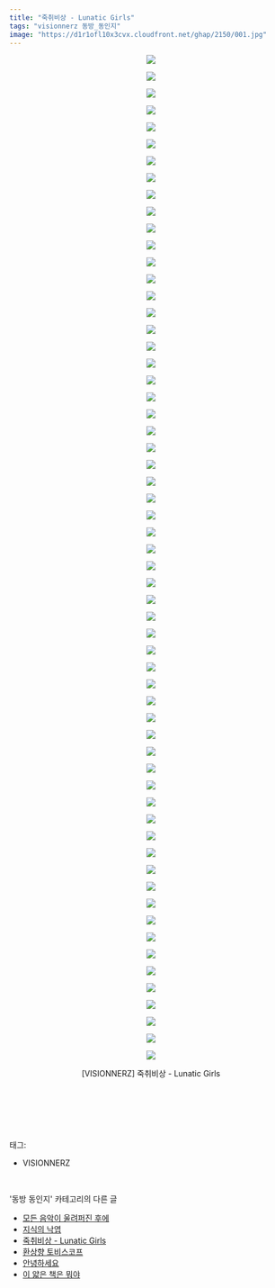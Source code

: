 ```yaml
---
title: "죽취비상 - Lunatic Girls"
tags: "visionnerz 동방_동인지"
image: "https://d1r1ofl10x3cvx.cloudfront.net/ghap/2150/001.jpg"
---
```

<div class="article">
<p style="text-align: center; clear: none; float: none;"><img src="{{ site.imgserver7 }}/ghap/2150/001.jpg"/></p>
<p style="text-align: center; clear: none; float: none;"><img src="{{ site.imgserver7 }}/ghap/2150/002.jpg"/></p>
<p style="text-align: center; clear: none; float: none;"><img src="{{ site.imgserver7 }}/ghap/2150/003.jpg"/></p>
<p style="text-align: center; clear: none; float: none;"><img src="{{ site.imgserver7 }}/ghap/2150/004.jpg"/></p>
<p style="text-align: center; clear: none; float: none;"><img src="{{ site.imgserver7 }}/ghap/2150/005.jpg"/></p>
<p style="text-align: center; clear: none; float: none;"><img src="{{ site.imgserver7 }}/ghap/2150/006.jpg"/></p>
<p style="text-align: center; clear: none; float: none;"><img src="{{ site.imgserver7 }}/ghap/2150/007.jpg"/></p>
<p style="text-align: center; clear: none; float: none;"><img src="{{ site.imgserver7 }}/ghap/2150/008.jpg"/></p>
<p style="text-align: center; clear: none; float: none;"><img src="{{ site.imgserver7 }}/ghap/2150/009.jpg"/></p>
<p style="text-align: center; clear: none; float: none;"><img src="{{ site.imgserver7 }}/ghap/2150/010.jpg"/></p>
<p style="text-align: center; clear: none; float: none;"><img src="{{ site.imgserver7 }}/ghap/2150/011.jpg"/></p>
<p style="text-align: center; clear: none; float: none;"><img src="{{ site.imgserver7 }}/ghap/2150/012.jpg"/></p>
<p style="text-align: center; clear: none; float: none;"><img src="{{ site.imgserver7 }}/ghap/2150/013.jpg"/></p>
<p style="text-align: center; clear: none; float: none;"><img src="{{ site.imgserver7 }}/ghap/2150/014.jpg"/></p>
<p style="text-align: center; clear: none; float: none;"><img src="{{ site.imgserver7 }}/ghap/2150/015.jpg"/></p>
<p style="text-align: center; clear: none; float: none;"><img src="{{ site.imgserver7 }}/ghap/2150/016.jpg"/></p>
<p style="text-align: center; clear: none; float: none;"><img src="{{ site.imgserver7 }}/ghap/2150/017.jpg"/></p>
<p style="text-align: center; clear: none; float: none;"><img src="{{ site.imgserver7 }}/ghap/2150/018.jpg"/></p>
<p style="text-align: center; clear: none; float: none;"><img src="{{ site.imgserver7 }}/ghap/2150/019.jpg"/></p>
<p style="text-align: center; clear: none; float: none;"><img src="{{ site.imgserver7 }}/ghap/2150/020.jpg"/></p>
<p style="text-align: center; clear: none; float: none;"><img src="{{ site.imgserver7 }}/ghap/2150/021.jpg"/></p>
<p style="text-align: center; clear: none; float: none;"><img src="{{ site.imgserver7 }}/ghap/2150/022.jpg"/></p>
<p style="text-align: center; clear: none; float: none;"><img src="{{ site.imgserver7 }}/ghap/2150/023.jpg"/></p>
<p style="text-align: center; clear: none; float: none;"><img src="{{ site.imgserver7 }}/ghap/2150/024.jpg"/></p>
<p style="text-align: center; clear: none; float: none;"><img src="{{ site.imgserver7 }}/ghap/2150/025.jpg"/></p>
<p style="text-align: center; clear: none; float: none;"><img src="{{ site.imgserver7 }}/ghap/2150/026.jpg"/></p>
<p style="text-align: center; clear: none; float: none;"><img src="{{ site.imgserver7 }}/ghap/2150/027.jpg"/></p>
<p style="text-align: center; clear: none; float: none;"><img src="{{ site.imgserver7 }}/ghap/2150/028.jpg"/></p>
<p style="text-align: center; clear: none; float: none;"><img src="{{ site.imgserver7 }}/ghap/2150/029.jpg"/></p>
<p style="text-align: center; clear: none; float: none;"><img src="{{ site.imgserver7 }}/ghap/2150/030.jpg"/></p>
<p style="text-align: center; clear: none; float: none;"><img src="{{ site.imgserver7 }}/ghap/2150/031.jpg"/></p>
<p style="text-align: center; clear: none; float: none;"><img src="{{ site.imgserver7 }}/ghap/2150/032.jpg"/></p>
<p style="text-align: center; clear: none; float: none;"><img src="{{ site.imgserver7 }}/ghap/2150/033.jpg"/></p>
<p style="text-align: center; clear: none; float: none;"><img src="{{ site.imgserver7 }}/ghap/2150/034.jpg"/></p>
<p style="text-align: center; clear: none; float: none;"><img src="{{ site.imgserver7 }}/ghap/2150/035.jpg"/></p>
<p style="text-align: center; clear: none; float: none;"><img src="{{ site.imgserver7 }}/ghap/2150/036.jpg"/></p>
<p style="text-align: center; clear: none; float: none;"><img src="{{ site.imgserver7 }}/ghap/2150/037.jpg"/></p>
<p style="text-align: center; clear: none; float: none;"><img src="{{ site.imgserver7 }}/ghap/2150/038.jpg"/></p>
<p style="text-align: center; clear: none; float: none;"><img src="{{ site.imgserver7 }}/ghap/2150/039.jpg"/></p>
<p style="text-align: center; clear: none; float: none;"><img src="{{ site.imgserver7 }}/ghap/2150/040.jpg"/></p>
<p style="text-align: center; clear: none; float: none;"><img src="{{ site.imgserver7 }}/ghap/2150/041.jpg"/></p>
<p style="text-align: center; clear: none; float: none;"><img src="{{ site.imgserver7 }}/ghap/2150/042.jpg"/></p>
<p style="text-align: center; clear: none; float: none;"><img src="{{ site.imgserver7 }}/ghap/2150/043.jpg"/></p>
<p style="text-align: center; clear: none; float: none;"><img src="{{ site.imgserver7 }}/ghap/2150/044.jpg"/></p>
<p style="text-align: center; clear: none; float: none;"><img src="{{ site.imgserver7 }}/ghap/2150/045.jpg"/></p>
<p style="text-align: center; clear: none; float: none;"><img src="{{ site.imgserver7 }}/ghap/2150/046.jpg"/></p>
<p style="text-align: center; clear: none; float: none;"><img src="{{ site.imgserver7 }}/ghap/2150/047.jpg"/></p>
<p style="text-align: center; clear: none; float: none;"><img src="{{ site.imgserver7 }}/ghap/2150/048.jpg"/></p>
<p style="text-align: center; clear: none; float: none;"><img src="{{ site.imgserver7 }}/ghap/2150/049.jpg"/></p>
<p style="text-align: center; clear: none; float: none;"><img src="{{ site.imgserver7 }}/ghap/2150/050.jpg"/></p>
<p style="text-align: center; clear: none; float: none;"><img src="{{ site.imgserver7 }}/ghap/2150/051.jpg"/></p>
<p style="text-align: center; clear: none; float: none;"><img src="{{ site.imgserver7 }}/ghap/2150/052.jpg"/></p>
<p style="text-align: center; clear: none; float: none;"><img src="{{ site.imgserver7 }}/ghap/2150/053.jpg"/></p>
<p style="text-align: center; clear: none; float: none;"><img src="{{ site.imgserver7 }}/ghap/2150/054.jpg"/></p>
<p style="text-align: center; clear: none; float: none;"><img src="{{ site.imgserver7 }}/ghap/2150/055.jpg"/></p>
<p style="text-align: center; clear: none; float: none;"><img src="{{ site.imgserver7 }}/ghap/2150/056.jpg"/></p>
<p style="text-align: center; clear: none; float: none;"><img src="{{ site.imgserver7 }}/ghap/2150/057.jpg"/></p>
<p style="text-align: center; clear: none; float: none;"><img src="{{ site.imgserver7 }}/ghap/2150/058.jpg"/></p>
<p style="text-align: center; clear: none; float: none;"><img src="{{ site.imgserver7 }}/ghap/2150/059.jpg"/></p>
<p style="text-align: center; clear: none; float: none;"><img src="{{ site.imgserver7 }}/ghap/2150/060.jpg"/></p>
<p style="text-align: center; clear: none; float: none;">[VISIONNERZ] 죽취비상 - Lunatic Girls</p>
<p style="text-align: center; clear: none; float: none;"><br/></p>
<p><br/></p>
</div><br/>
<div class="tagTrail">
<p>태그: </p>
<ul>
<li>VISIONNERZ</li>
</ul>
</div><br/>
<div class="another">
<p>'동방 동인지' 카테고리의 다른 글</p>
<ul>
<li><a href="/ghap_2153">모든 음악이 울려퍼진 후에</a></li>
<li><a href="/ghap_2152">지식의 낙엽</a></li>
<li><a href="/ghap_2150">죽취비상 - Lunatic Girls</a></li>
<li><a href="/ghap_2149">환상향 토비스코프</a></li>
<li><a href="/ghap_2148">안녕하세요</a></li>
<li><a href="/ghap_2147">이 얇은 책은 뭐야</a></li>
</ul>
</div><br/>
<div class="cb_module cb_fluid">
<div class="cb_wrt cb_profile">
</div><!-- commentList close -->
</div><br/>
